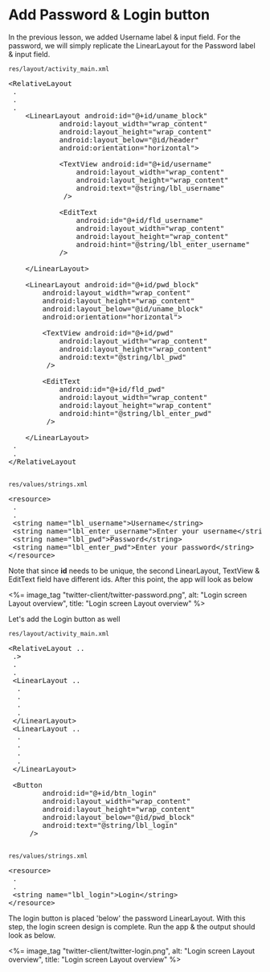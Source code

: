 # Add Password & Login button

In the previous lesson, we added Username label & input field. For the password, we will simply replicate the LinearLayout for the Password label & input field. 

`res/layout/activity_main.xml`

<pre>
&lt;RelativeLayout
 .
 .
 .
	&lt;LinearLayout android:id="@+id/uname_block"
			android:layout_width="wrap_content"
			android:layout_height="wrap_content"
			android:layout_below="@id/header"
			android:orientation="horizontal"&gt;  

			&lt;TextView android:id="@+id/username"
				android:layout_width="wrap_content"
				android:layout_height="wrap_content"
				android:text="@string/lbl_username"
			 /&gt;

			&lt;EditText
				android:id="@+id/fld_username"
				android:layout_width="wrap_content"
				android:layout_height="wrap_content"
				android:hint="@string/lbl_enter_username"
			/&gt;

	&lt;/LinearLayout&gt;

	<span class="highlight">&lt;LinearLayout android:id="@+id/pwd_block"
        android:layout_width="wrap_content"
        android:layout_height="wrap_content"
        android:layout_below="@id/uname_block"
        android:orientation="horizontal"&gt;

        &lt;TextView android:id="@+id/pwd"
            android:layout_width="wrap_content"
            android:layout_height="wrap_content"
            android:text="@string/lbl_pwd"
         /&gt;

        &lt;EditText
            android:id="@+id/fld_pwd"
            android:layout_width="wrap_content"
            android:layout_height="wrap_content"
            android:hint="@string/lbl_enter_pwd"
         /&gt;

    &lt;/LinearLayout&gt;</span>
 .
 .
&lt;/RelativeLayout

</pre>

`res/values/strings.xml`

<pre>
&lt;resource&gt;
 .
 .
 &lt;string name="lbl_username"&gt;Username&lt;/string&gt;
 &lt;string name="lbl_enter_username"&gt;Enter your username&lt;/string&gt;
 <span class="highlight">&lt;string name="lbl_pwd"&gt;Password&lt;/string&gt;
 &lt;string name="lbl_enter_pwd"&gt;Enter your password&lt;/string&gt;</span>
&lt;/resource&gt;
</pre>


Note that since **id** needs to be unique, the second LinearLayout, TextView & EditText field have different ids. After this point, the app will look as below

<%= image_tag "twitter-client/twitter-password.png", alt: "Login screen Layout overview", title: "Login screen Layout overview" %>

Let's add the Login button as well

`res/layout/activity_main.xml`

<pre>
&lt;RelativeLayout ..
 .&gt;
 .
 .
 &lt;LinearLayout ..
  .
  .
  .
  .
 &lt;/LinearLayout&gt;
 &lt;LinearLayout ..
  .
  .
  .
  .
 &lt;/LinearLayout&gt;
 
 <span class="highlight">&lt;Button
        android:id="@+id/btn_login"
        android:layout_width="wrap_content"
        android:layout_height="wrap_content"
        android:layout_below="@id/pwd_block"
        android:text="@string/lbl_login"
     /&gt;</span>

</pre>

`res/values/strings.xml`

<pre>
&lt;resource&gt;
 .
 .
 <span class="highlight">&lt;string name="lbl_login"&gt;Login&lt;/string&gt;</span>
&lt;/resource&gt;
</pre>

The login button is placed 'below' the password LinearLayout. With this step, the login screen design is complete. Run the app & the output should look as below.

<%= image_tag "twitter-client/twitter-login.png", alt: "Login screen Layout overview", title: "Login screen Layout overview" %>
